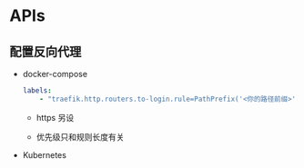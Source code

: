 # APIs

## 配置反向代理

- docker-compose
    ```yaml
    labels:
        - "traefik.http.routers.to-login.rule=PathPrefix('<你的路径前缀>')"
    ```

    - https 另设

    - 优先级只和规则长度有关

- Kubernetes
    <!-- TODO -->